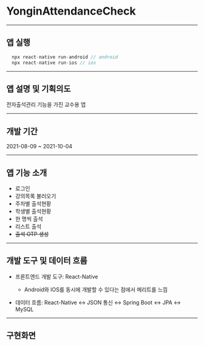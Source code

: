 # YonginAttendanceCheck

------------

## 앱 실행
``` Javascript
  npx react-native run-android // android
  npx react-native run-ios // ios
```  
------------

## 앱 설명 및 기획의도
전자출석관리 기능을 가진 교수용 앱

------------

## 개발 기간
2021-08-09 ~ 2021-10-04

------------

## 앱 기능 소개
+ 로그인
+ 강의목록 불러오기
+ 주차별 출석현황
+ 학생별 출석현황
+ 한 명씩 출석
+ 리스트 출석
+ ~~출석 OTP 생성~~

------------

## 개발 도구 및 데이터 흐름
+ 프론트엔드 개발 도구: React-Native
  - Android와 IOS를 동시에 개발할 수 있다는 점에서 메리트를 느낌

+ 데이터 흐름: React-Native ↔ JSON 통신 ↔ Spring Boot ↔ JPA ↔ MySQL

------------

## 구현화면


